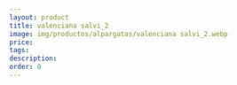 ```yaml
---
layout: product
title: valenciana salvi_2
image: img/productos/alpargatas/valenciana salvi_2.webp
price: 
tags: 
description: 
order: 0
---
```

